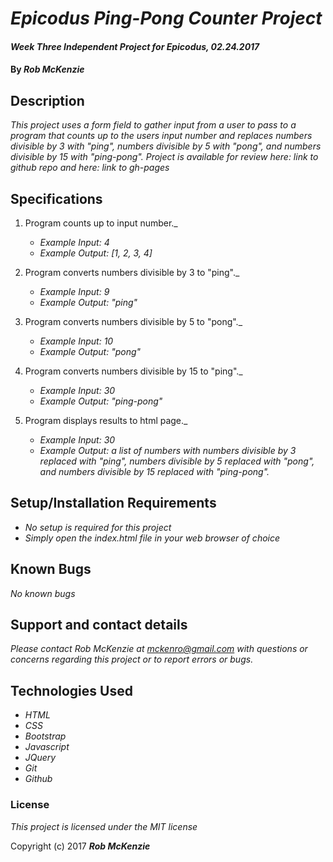 # _Epicodus Ping-Pong Counter Project_

#### _Week Three Independent Project for Epicodus, 02.24.2017_

#### By _**Rob McKenzie**_

## Description

_This project uses a form field to gather input from a user to pass to a program that counts up to the users input number and replaces numbers divisible by 3 with "ping", numbers divisible by 5 with "pong", and numbers divisible by 15 with "ping-pong". Project is available for review here: link to github repo and here: link to gh-pages_

## Specifications
1. Program counts up to input number._
    * _Example Input: 4_
    * _Example Output: [1, 2, 3, 4]_

2. Program converts numbers divisible by 3 to "ping"._
    * _Example Input: 9_
    * _Example Output: "ping"_

3. Program converts numbers divisible by 5 to "pong"._
    * _Example Input: 10_
    * _Example Output: "pong"_

4. Program converts numbers divisible by 15 to "ping"._
    * _Example Input: 30_
    * _Example Output: "ping-pong"_

5. Program displays results to html page._
    * _Example Input: 30_
    * _Example Output: a list of numbers with numbers divisible by 3 replaced with "ping", numbers divisible by 5 replaced with "pong", and numbers divisible by 15 replaced with "ping-pong"._

## Setup/Installation Requirements

* _No setup is required for this project_
* _Simply open the index.html file in your web browser of choice_

## Known Bugs

_No known bugs_

## Support and contact details

_Please contact Rob McKenzie at mckenro@gmail.com with questions or concerns regarding this project or to report errors or bugs._

## Technologies Used

* _HTML_
* _CSS_
* _Bootstrap_
* _Javascript_
* _JQuery_
* _Git_
* _Github_

### License

*This project is licensed under the MIT license*

Copyright (c) 2017 **_Rob McKenzie_**
